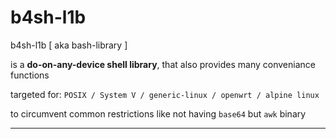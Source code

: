 # b4sh-l1b

b4sh-l1b [ aka bash-library ]

is a **do-on-any-device shell library**, that also provides many conveniance functions

 targeted for:
 `POSIX / System V / generic-linux / openwrt / alpine linux `

to circumvent common restrictions like not having `base64` but `awk` binary

---
